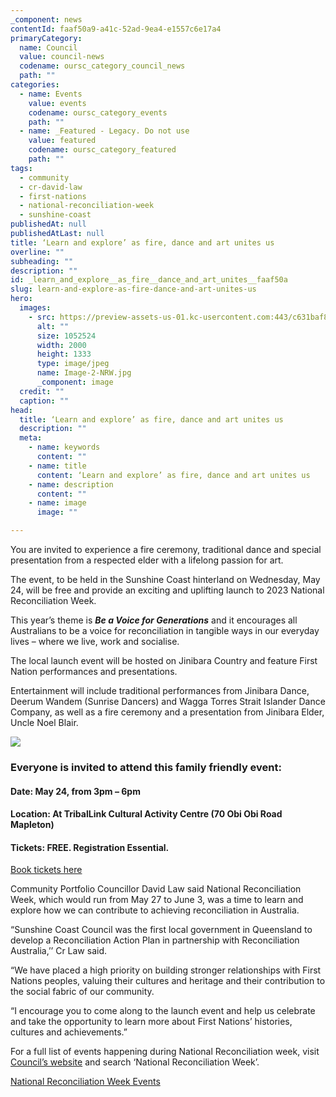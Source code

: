 ```yaml
---
_component: news
contentId: faaf50a9-a41c-52ad-9ea4-e1557c6e17a4
primaryCategory:
  name: Council
  value: council-news
  codename: oursc_category_council_news
  path: ""
categories:
  - name: Events
    value: events
    codename: oursc_category_events
    path: ""
  - name: _Featured - Legacy. Do not use
    value: featured
    codename: oursc_category_featured
    path: ""
tags:
  - community
  - cr-david-law
  - first-nations
  - national-reconciliation-week
  - sunshine-coast
publishedAt: null
publishedAtLast: null
title: ‘Learn and explore’ as fire, dance and art unites us
overline: ""
subheading: ""
description: ""
id: _learn_and_explore__as_fire__dance_and_art_unites__faaf50a
slug: learn-and-explore-as-fire-dance-and-art-unites-us
hero:
  images:
    - src: https://preview-assets-us-01.kc-usercontent.com:443/c631baf8-1b46-001f-580c-d0001b68b4a8/53c2abad-e6cd-422b-9a0c-c45baf91e225/Image-2-NRW.jpg
      alt: ""
      size: 1052524
      width: 2000
      height: 1333
      type: image/jpeg
      name: Image-2-NRW.jpg
      _component: image
  credit: ""
  caption: ""
head:
  title: ‘Learn and explore’ as fire, dance and art unites us
  description: ""
  meta:
    - name: keywords
      content: ""
    - name: title
      content: ‘Learn and explore’ as fire, dance and art unites us
    - name: description
      content: ""
    - name: image
      image: ""

---
```

You are invited to experience a fire ceremony, traditional dance and special presentation from a respected elder with a lifelong passion for art.

The event, to be held in the Sunshine Coast hinterland on Wednesday, May 24, will be free and provide an exciting and uplifting launch to 2023 National Reconciliation Week.

This year’s theme is ***Be a Voice for Generations*** and it encourages all Australians to be a voice for reconciliation in tangible ways in our everyday lives – where we live, work and socialise.

The local launch event will be hosted on Jinibara Country and feature First Nation performances and presentations.

Entertainment will include traditional performances from Jinibara Dance, Deerum Wandem (Sunrise Dancers) and Wagga Torres Strait Islander Dance Company, as well as a fire ceremony and a presentation from Jinibara Elder, Uncle Noel Blair.

![](https://preview-assets-us-01.kc-usercontent.com:443/c631baf8-1b46-001f-580c-d0001b68b4a8/6fc1f0db-5c32-4d28-9c80-490c315fde07/Image-1-NRW-1024x682.jpg)

### Everyone is invited to attend this family friendly event:

#### **Date:** May 24, from 3pm – 6pm

#### **Location:** At TribalLink Cultural Activity Centre (70 Obi Obi Road Mapleton)

#### **Tickets:** FREE. Registration Essential.

[Book tickets here](https://www.eventbrite.com.au/e/sunshine-coast-council-national-reconciliation-week-2023-launch-tickets-615308653747?utm-campaign=social&utm-content=attendeeshare&utm-medium=discovery&utm-term=listing&utm-source=cp&aff=escb)


Community Portfolio Councillor David Law said National Reconciliation Week, which would run from May 27 to June 3, was a time to learn and explore how we can contribute to achieving reconciliation in Australia.

“Sunshine Coast Council was the first local government in Queensland to develop a Reconciliation Action Plan in partnership with Reconciliation Australia,’’ Cr Law said.

“We have placed a high priority on building stronger relationships with First Nations peoples, valuing their cultures and heritage and their contribution to the social fabric of our community.

“I encourage you to come along to the launch event and help us celebrate and take the opportunity to learn more about First Nations’ histories, cultures and achievements.”

For a full list of events happening during National Reconciliation week, visit [Council’s website](https://www.sunshinecoast.qld.gov.au/living-and-community/first-nations-partnerships/first-nations-events/national-reconciliation-week)
&#x20;and search ‘National Reconciliation Week’.

[National Reconciliation Week Events](https://www.sunshinecoast.qld.gov.au/living-and-community/first-nations-partnerships/first-nations-events/national-reconciliation-week)
